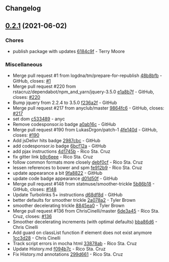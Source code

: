 ## Changelog

## [0.2.1](https://github.com/logdna/nprogress/compare/v0.2.0...v0.2.1) (2021-06-02)


### Chores

* publish package with updates [6184c9f](https://github.com/logdna/nprogress/commit/6184c9f1d992f3f6df385e62d9c721d3cb49435a) - Terry Moore


### Miscellaneous

* Merge pull request #1 from logdna/tm/prepare-for-republish [48b8bfb](https://github.com/logdna/nprogress/commit/48b8bfb122c401c40d1efaf457e6d40ce6c85a5d) - GitHub, closes: [#1](https://github.com/logdna/nprogress/issues/1)
* Merge pull request #220 from rstacruz/dependabot/npm_and_yarn/jquery-3.5.0 [e1a8b7f](https://github.com/logdna/nprogress/commit/e1a8b7fb6e059085df5f83c45d3c2308a147ca18) - GitHub, closes: [#220](https://github.com/logdna/nprogress/issues/220)
* Bump jquery from 2.2.4 to 3.5.0 [f236a2f](https://github.com/logdna/nprogress/commit/f236a2f8fb3b75e9c0052e93d187d953db06fe8b) - GitHub
* Merge pull request #217 from anyclub/master [9864fc6](https://github.com/logdna/nprogress/commit/9864fc6b7dd0117219eb67d941ac1f4e92c36279) - GitHub, closes: [#217](https://github.com/logdna/nprogress/issues/217)
* set dom [c533489](https://github.com/logdna/nprogress/commit/c53348981400fb50ba24c902f9cf4bafdea9d377) - anyc
* Remove codesponsor.io badge [a0ab16c](https://github.com/logdna/nprogress/commit/a0ab16ccdaca501d8d9881a4da1d691f4e6c4dda) - GitHub
* Merge pull request #190 from LukasDrgon/patch-1 [4fe140d](https://github.com/logdna/nprogress/commit/4fe140dc20aba6c94887740e7b192453bf227c72) - GitHub, closes: [#190](https://github.com/logdna/nprogress/issues/190)
* Add jsDelivr hits badge [2987cbc](https://github.com/logdna/nprogress/commit/2987cbc2e7e96c41af7270cea295bd203021e021) - GitHub
* add codesponsor.io badge [6bcf12a](https://github.com/logdna/nprogress/commit/6bcf12a764c806cbddca67b772a6a29c42880b30) - GitHub
* add pjax instructions [4d1745b](https://github.com/logdna/nprogress/commit/4d1745bcbead65f2d07fab9f8496f8290c6d2dfc) - Rico Sta. Cruz
* fix gitter link [b9c6eee](https://github.com/logdna/nprogress/commit/b9c6eeea53a2a28c2b5851a73e3fc1de92c2a891) - Rico Sta. Cruz
* follow common formats more closely [debf0cf](https://github.com/logdna/nprogress/commit/debf0cf40f6b465af3844f6bc76f66e8b16a6919) - Rico Sta. Cruz
* lessen references to bower and spm [fe912b9](https://github.com/logdna/nprogress/commit/fe912b9777111adbe65aacf49c116de9adb7ec1b) - Rico Sta. Cruz
* update appearance a bit [9fa8822](https://github.com/logdna/nprogress/commit/9fa882223375b3c5dfee2285a807b2021f416929) - GitHub
* update code badge appearance [d01d50f](https://github.com/logdna/nprogress/commit/d01d50fb45d606f6f0c8b199b7f50734d24bd209) - GitHub
* Merge pull request #148 from statmuse/smoother-trickle [5b86b18](https://github.com/logdna/nprogress/commit/5b86b18168268d47f588ce48d946c443ce8625b7) - GitHub, closes: [#148](https://github.com/logdna/nprogress/issues/148)
* Update Turbolinks 5+ instructions [d68df8d](https://github.com/logdna/nprogress/commit/d68df8d5608112d6c8abb5658fa5515471eaaabc) - GitHub
* better defaults for smoother trickle [2a078a2](https://github.com/logdna/nprogress/commit/2a078a2303c3b6d3ea8bbe3a3ba723c34dcdd8a6) - Tyler Brown
* smoother decelerating trickle [8845ea0](https://github.com/logdna/nprogress/commit/8845ea0fd0b76bfd32394170bffcb70f6c1cf7cd) - Tyler Brown
* Merge pull request #136 from ChrisCinelli/master [6de3a45](https://github.com/logdna/nprogress/commit/6de3a45c33fe1f142b73935206a6f1e74a230a3f) - Rico Sta. Cruz, closes: [#136](https://github.com/logdna/nprogress/issues/136)
* Smoother decelerating increments  (with optimal defaults) [bba86d6](https://github.com/logdna/nprogress/commit/bba86d636e1b047cabed0f1dec2cdcadd462867e) - Chris Cinelli
* Add guard on classList function if element does not exist anymore [1cc3d28](https://github.com/logdna/nprogress/commit/1cc3d2872c686db8ee8dd7f365b94f9513ab0b70) - Chris Cinelli
* Track script errors in mocha html [33878ab](https://github.com/logdna/nprogress/commit/33878ab3fd7168b4e2d3863e58f83c241ab4e638) - Rico Sta. Cruz
* Update History.md [f094b7c](https://github.com/logdna/nprogress/commit/f094b7cae0a3b8c45dd85ad67aedc739b32bda37) - Rico Sta. Cruz
* Fix History.md annotations [299d661](https://github.com/logdna/nprogress/commit/299d66134b94e524f9ea67c43e5970cc9418bea4) - Rico Sta. Cruz
